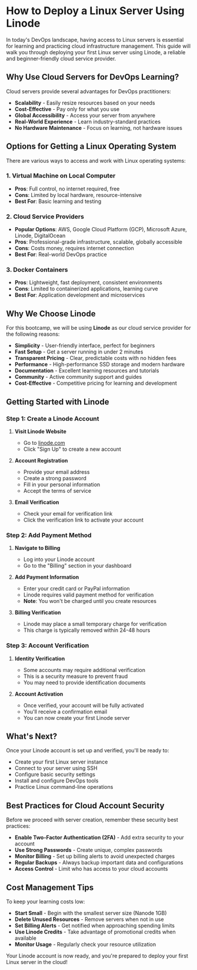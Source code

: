 # How to Deploy a Linux Server Using Linode

In today's DevOps landscape, having access to Linux servers is essential for learning and practicing cloud infrastructure management. This guide will walk you through deploying your first Linux server using Linode, a reliable and beginner-friendly cloud service provider.

## Why Use Cloud Servers for DevOps Learning?

Cloud servers provide several advantages for DevOps practitioners:

- **Scalability** - Easily resize resources based on your needs
- **Cost-Effective** - Pay only for what you use
- **Global Accessibility** - Access your server from anywhere
- **Real-World Experience** - Learn industry-standard practices
- **No Hardware Maintenance** - Focus on learning, not hardware issues

## Options for Getting a Linux Operating System

There are various ways to access and work with Linux operating systems:

### 1. Virtual Machine on Local Computer
- **Pros**: Full control, no internet required, free
- **Cons**: Limited by local hardware, resource-intensive
- **Best For**: Basic learning and testing

### 2. Cloud Service Providers
- **Popular Options**: AWS, Google Cloud Platform (GCP), Microsoft Azure, Linode, DigitalOcean
- **Pros**: Professional-grade infrastructure, scalable, globally accessible
- **Cons**: Costs money, requires internet connection
- **Best For**: Real-world DevOps practice

### 3. Docker Containers
- **Pros**: Lightweight, fast deployment, consistent environments
- **Cons**: Limited to containerized applications, learning curve
- **Best For**: Application development and microservices

## Why We Choose Linode

For this bootcamp, we will be using **Linode** as our cloud service provider for the following reasons:

- **Simplicity** - User-friendly interface, perfect for beginners
- **Fast Setup** - Get a server running in under 2 minutes
- **Transparent Pricing** - Clear, predictable costs with no hidden fees
- **Performance** - High-performance SSD storage and modern hardware
- **Documentation** - Excellent learning resources and tutorials
- **Community** - Active community support and guides
- **Cost-Effective** - Competitive pricing for learning and development

## Getting Started with Linode

### Step 1: Create a Linode Account

1. **Visit Linode Website**
   - Go to [linode.com](https://www.linode.com)
   - Click "Sign Up" to create a new account

2. **Account Registration**
   - Provide your email address
   - Create a strong password
   - Fill in your personal information
   - Accept the terms of service

3. **Email Verification**
   - Check your email for verification link
   - Click the verification link to activate your account

### Step 2: Add Payment Method

1. **Navigate to Billing**
   - Log into your Linode account
   - Go to the "Billing" section in your dashboard

2. **Add Payment Information**
   - Enter your credit card or PayPal information
   - Linode requires valid payment method for verification
   - **Note**: You won't be charged until you create resources

3. **Billing Verification**
   - Linode may place a small temporary charge for verification
   - This charge is typically removed within 24-48 hours

### Step 3: Account Verification

1. **Identity Verification**
   - Some accounts may require additional verification
   - This is a security measure to prevent fraud
   - You may need to provide identification documents

2. **Account Activation**
   - Once verified, your account will be fully activated
   - You'll receive a confirmation email
   - You can now create your first Linode server

## What's Next?

Once your Linode account is set up and verified, you'll be ready to:

- Create your first Linux server instance
- Connect to your server using SSH
- Configure basic security settings
- Install and configure DevOps tools
- Practice Linux command-line operations

## Best Practices for Cloud Account Security

Before we proceed with server creation, remember these security best practices:

- **Enable Two-Factor Authentication (2FA)** - Add extra security to your account
- **Use Strong Passwords** - Create unique, complex passwords
- **Monitor Billing** - Set up billing alerts to avoid unexpected charges
- **Regular Backups** - Always backup important data and configurations
- **Access Control** - Limit who has access to your cloud accounts

## Cost Management Tips

To keep your learning costs low:

- **Start Small** - Begin with the smallest server size (Nanode 1GB)
- **Delete Unused Resources** - Remove servers when not in use
- **Set Billing Alerts** - Get notified when approaching spending limits
- **Use Linode Credits** - Take advantage of promotional credits when available
- **Monitor Usage** - Regularly check your resource utilization

Your Linode account is now ready, and you're prepared to deploy your first Linux server in the cloud! 
